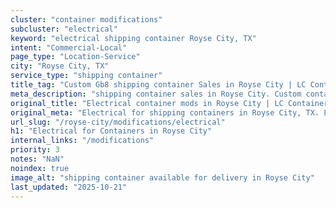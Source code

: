```yaml
---
cluster: "container modifications"
subcluster: "electrical"
keyword: "electrical shipping container Royse City, TX"
intent: "Commercial-Local"
page_type: "Location-Service"
city: "Royse City, TX"
service_type: "shipping container"
title_tag: "Custom Gb8 shipping container Sales in Royse City | LC Container"
meta_description: "shipping container sales in Royse City. Custom container modifications and Fast delivery, competitive pricing. Serving modifications area. Quote ID: SN0. Call (214) 524-4168 for your free quote today."
original_title: "Electrical container mods in Royse City | LC Container"
original_meta: "Electrical for shipping containers in Royse City, TX. Local fabrication & pro install. LC Container — Since 2003. Get a quote."
url_slug: "/royse-city/modifications/electrical"
h1: "Electrical for Containers in Royse City"
internal_links: "/modifications"
priority: 3
notes: "NaN"
noindex: true
image_alt: "shipping container available for delivery in Royse City"
last_updated: "2025-10-21"
---
```


<!-- TODO: Add unique city/inventory copy, images, and internal links here. -->
